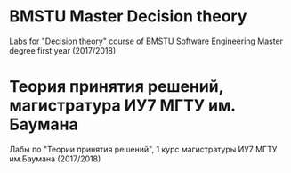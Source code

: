 # BMSTU Master Decision theory
Labs for "Decision theory" course of BMSTU Software Engineering Master degree first year (2017/2018)

# Теория принятия решений, магистратура ИУ7 МГТУ им. Баумана
Лабы по "Теории принятия решений", 1 курс магистратуры ИУ7 МГТУ им.Баумана (2017/2018)
